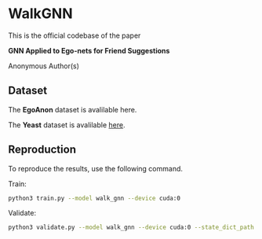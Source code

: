 # WalkGNN #
This is the official codebase of the paper

**GNN Applied to Ego-nets for Friend Suggestions**

Anonymous Author(s)

## Dataset ##
The **EgoAnon** dataset is avalilable here.

The **Yeast** dataset is avalilable [here](https://www.chrsmrrs.com/graphkerneldatasets/YEAST.zip).


## Reproduction ##
To reproduce the results, use the following command.

Train:
```bash
python3 train.py --model walk_gnn --device cuda:0
```

Validate:
```bash
python3 validate.py --model walk_gnn --device cuda:0 --state_dict_path <path>
```
